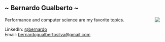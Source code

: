 ## ~ Bernardo Gualberto ~

<img align="right" src="https://github-readme-stats.vercel.app/api?username=BernardoDeveloper&show_icons=true&icon_color=0366d6&text_color=24292e&bg_color=ffffff&hide_title=true" />

Performance and computer science are my favorite topics.

LinkedIn: [@bernardo](https://www.linkedin.com/in/bernardo-gualberto-32883b257/) <br />
Email: [bernardogualbertosilva@gmail.com](mailto:bernardogualbertosilva@gmail.com)
